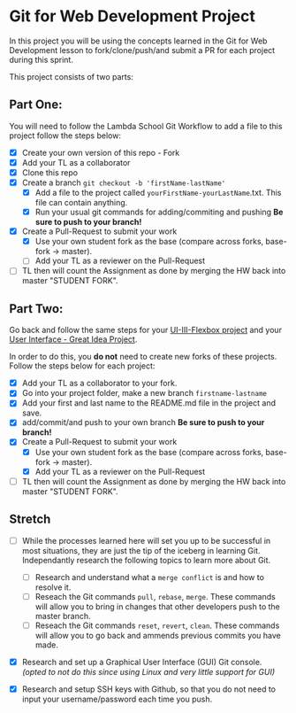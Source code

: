 # Git for Web Development Project

In this project you will be using the concepts learned in the Git for Web Development lesson to fork/clone/push/and submit a PR for each project during this sprint.

This project consists of two parts:

## Part One:

You will need to follow the Lambda School Git Workflow to add a file to this project follow the steps below:

- [x] Create your own version of this repo - Fork
- [x] Add your TL as a collaborator
- [x] Clone this repo
- [x] Create a branch `git checkout -b 'firstName-lastName'`
  - [x] Add a file to the project called `yourFirstName-yourLastName`.txt. This file can contain anything.
  - [x] Run your usual git commands for adding/commiting and pushing **Be sure to push to your branch!**
- [x] Create a Pull-Request to submit your work
  - [x] Use your own student fork as the base (compare across forks, base-fork -> master).
  - [ ] Add your TL as a reviewer on the Pull-Request
- [ ] TL then will count the Assignment as done by merging the HW back into master "STUDENT FORK".

## Part Two:

Go back and follow the same steps for your [UI-III-Flexbox project](https://github.com/LambdaSchool/UI-III-Flexbox) and your [User Interface - Great Idea Project](https://github.com/LambdaSchool/User-Interface).

In order to do this, you **do not** need to create new forks of these projects. Follow the steps below for each project:

- [x] Add your TL as a collaborator to your fork.
- [x] Go into your project folder, make a new branch `firstname-lastname`
- [x] Add your first and last name to the README.md file in the project and save.
- [x] add/commit/and push to your own branch **Be sure to push to your branch!**
- [x] Create a Pull-Request to submit your work
  - [x] Use your own student fork as the base (compare across forks, base-fork -> master).
  - [x] Add your TL as a reviewer on the Pull-Request
- [ ] TL then will count the Assignment as done by merging the HW back into master "STUDENT FORK".

## Stretch

- [ ] While the processes learned here will set you up to be successful in most situations, they are just the tip of the iceberg in learning Git. Independantly research the following topics to learn more about Git.

  - [ ] Research and understand what a `merge conflict` is and how to resolve it.
  - [ ] Reseach the Git commands `pull`, `rebase`, `merge`. These commands will allow you to bring in changes that other developers push to the master branch.
  - [ ] Reseach the Git commands `reset`, `revert`, `clean`. These commands will allow you to go back and ammends previous commits you have made.

- [x] Research and set up a Graphical User Interface (GUI) Git console. _(opted to not do this since using Linux and very little support for GUI)_

- [x] Research and setup SSH keys with Github, so that you do not need to input your username/password each time you push.
